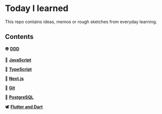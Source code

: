 # Today I learned

This repo contains ideas, memos or rough sketches from everyday learning.

## Contents

👽&nbsp;**[DDD](ddd/README.md)**  

🦏&nbsp;**[JavaScript](javascript/README.md)**

🦌&nbsp;**[TypeScript](typescript/README.md)**

🔼&nbsp;**[Next.js](nextjs/README.md)**

🧙‍&nbsp;**[Git](git/README.md)**

🐘&nbsp;**[PostgreSQL](postgresql/README.md)**

🕊&nbsp;**[Flutter and Dart](flutter/README.md)**

